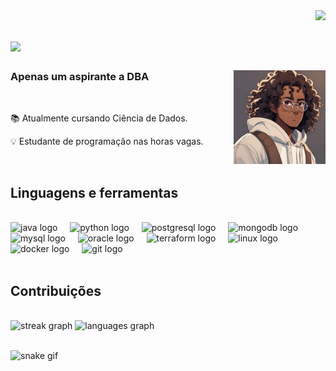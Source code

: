 <img align="right" src="https://visitor-badge.laobi.icu/badge?page_id=RafinhaAssis.RafinhaAssis"/>

<h1 align="">
  <img src="https://readme-typing-svg.herokuapp.com/?size=30&width=500&height=60&duration=4000&lines=Olá+a+todos;Meu+nome+é+Rafael+Assis;&color=FFF"/>
</h1>

###

<img align="right" height="150" src="./img/img-edited.png"  />

###

  
<div align="left">
 
  <h3 align="">Apenas um aspirante a DBA</h3>
   
<br/>

  📚 Atualmente cursando Ciência de Dados.

  💡 Estudante de programação nas horas vagas.
</div>





<br/>
<h2>Linguagens e ferramentas</h2>
<br/>
<div align="left">
  <img src="https://cdn.jsdelivr.net/gh/devicons/devicon/icons/java/java-original.svg" height="40" alt="java logo"  />
  <img width="12" />
  <img src="https://cdn.jsdelivr.net/gh/devicons/devicon/icons/python/python-original.svg" height="40" alt="python logo"  />
  <img width="12" />
  <img src="https://cdn.jsdelivr.net/gh/devicons/devicon/icons/postgresql/postgresql-original.svg" height="40" alt="postgresql logo"  />
  <img width="12" />
  <img src="https://cdn.jsdelivr.net/gh/devicons/devicon/icons/mongodb/mongodb-original.svg" height="40" alt="mongodb logo"  />
  <img width="12" />
  <img src="https://cdn.jsdelivr.net/gh/devicons/devicon/icons/mysql/mysql-original.svg" height="40" alt="mysql logo"  />
  <img width="12" />
  <img src="https://cdn.jsdelivr.net/gh/devicons/devicon/icons/oracle/oracle-original.svg" height="40" alt="oracle logo"  />
  <img width="12" />
  <img src="https://cdn.jsdelivr.net/gh/devicons/devicon/icons/terraform/terraform-original.svg" height="40" alt="terraform logo"  />
  <img width="12" />
  <img src="https://cdn.jsdelivr.net/gh/devicons/devicon/icons/linux/linux-original.svg" height="40" alt="linux logo"  />
  <img width="12" />
  <img src="https://cdn.jsdelivr.net/gh/devicons/devicon/icons/docker/docker-original.svg" height="40" alt="docker logo"  />
  <img width="12" />
  <img src="https://cdn.jsdelivr.net/gh/devicons/devicon/icons/git/git-original.svg" height="40" alt="git logo"  />
</div>
<br/>


<!--Olá! Eu sou o Rafael de Assis, estudante de programação.

- 🌱 Estudando PHP, Java e Python-->
<h2>Contribuições</h2>
<br/>
<div align="left">
  <img src="https://streak-stats.demolab.com?user=RafinhaAssis&locale=en&mode=daily&theme=dark&hide_border=false&border_radius=5&order=3" height="150" alt="streak graph"  />
  <img src="https://github-readme-stats.vercel.app/api/top-langs?username=RafinhaAssis&locale=en&hide_title=false&layout=compact&card_width=420&langs_count=5&theme=dark&hide_border=false&order=2" height="150" alt="languages graph"  />
</div>
  <br>








![snake gif](https://github.com/RafinhaAssis/RafinhaAssis/blob/output/github-contribution-grid-snake.svg)
